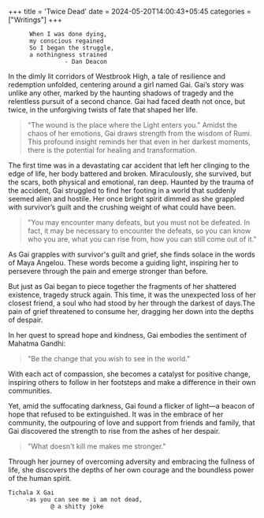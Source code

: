 +++
title = 'Twice Dead'
date = 2024-05-20T14:00:43+05:45
categories = ["Writings"]
+++
<p align=center>

          When I was done dying,
          my conscious regained
          So I began the struggle,
          a nothingness strained
                    - Dan Deacon

In the dimly lit corridors of Westbrook High, a tale of resilience and redemption unfolded, centering around a girl named Gai. Gai’s story was unlike any other, marked by the haunting shadows of tragedy and the relentless pursuit of a second chance. Gai had faced death not once, but twice, in the unforgiving twists of fate that shaped her life.

>"The wound is the place where the Light enters you." Amidst the chaos of her emotions, Gai draws strength from the wisdom of Rumi. This profound insight reminds her that even in her darkest moments, there is the potential for healing and transformation.

The first time was in a devastating car accident that left her clinging to the edge of life, her body battered and broken. Miraculously, she survived, but the scars, both physical and emotional, ran deep. Haunted by the trauma of the accident, Gai struggled to find her footing in a world that suddenly seemed alien and hostile. Her once bright spirit dimmed as she grappled with survivor’s guilt and the crushing weight of what could have been.

>"You may encounter many defeats, but you must not be defeated. In fact, it may be necessary to encounter the defeats, so you can know who you are, what you can rise from, how you can still come out of it."

As Gai grapples with survivor's guilt and grief, she finds solace in the words of Maya Angelou. These words become a guiding light, inspiring her to persevere through the pain and emerge stronger than before.

But just as Gai began to piece together the fragments of her shattered existence, tragedy struck again. This time, it was the unexpected loss of her closest friend, a soul who had stood by her through the darkest of days.The pain of grief threatened to consume her, dragging her down into the depths of despair.

In her quest to spread hope and kindness, Gai embodies the sentiment of Mahatma Gandhi:

>"Be the change that you wish to see in the world."

With each act of compassion, she becomes a catalyst for positive change, inspiring others to follow in her footsteps and make a difference in their own communities.

Yet, amid the suffocating darkness, Gai found a flicker of light—a beacon of hope that refused to be extinguished. It was in the embrace of her community, the outpouring of love and support from friends and family, that Gai discovered the strength to rise from the ashes of her despair.

>"What doesn't kill me makes me stronger."

Through her journey of overcoming adversity and embracing the fullness of life, she discovers the depths of her own courage and the boundless power of the human spirit.
```
Tichala X Gai
     -as you can see me i am not dead,
            @ a shitty joke
```
<p>
